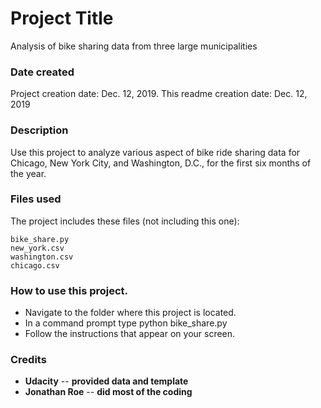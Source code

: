 # Project Title
Analysis of bike sharing data from three large municipalities

### Date created
Project creation date: Dec. 12, 2019.
This readme creation date: Dec. 12, 2019


### Description
Use this project to analyze various aspect of bike ride sharing data for Chicago, New York City, and Washington, D.C., for the first six months of the year.

### Files used
The project includes these files (not including this one):
```
bike_share.py
new_york.csv
washington.csv
chicago.csv
```

### How to use this project.
* Navigate to the folder where this project is located.
* In a command prompt type python bike_share.py
* Follow the instructions that appear on your screen.

### Credits
* **Udacity** -- **provided data and template**
* **Jonathan Roe** -- **did most of the coding**

